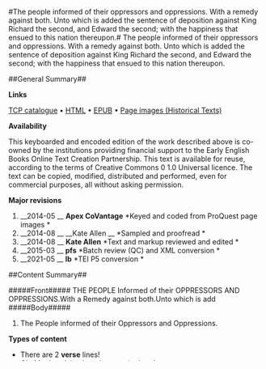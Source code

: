 #The people informed of their oppressors and oppressions. With a remedy against both. Unto which is added the sentence of deposition against King Richard the second, and Edward the second; with the happiness that ensued to this nation thereupon.#
The people informed of their oppressors and oppressions. With a remedy against both. Unto which is added the sentence of deposition against King Richard the second, and Edward the second; with the happiness that ensued to this nation thereupon.

##General Summary##

**Links**

[TCP catalogue](http://www.ota.ox.ac.uk/tcp/)  • 
[HTML](http://tei.it.ox.ac.uk/tcp/Texts-HTML/free/A90/A90445.html)  • 
[EPUB](http://tei.it.ox.ac.uk/tcp/Texts-EPUB/free/A90/A90445.epub) • 
[Page images (Historical Texts)](https://historicaltexts.jisc.ac.uk/eebo-99864717e)

**Availability**

This keyboarded and encoded edition of the work described above is co-owned by the
    institutions providing financial support to the Early English Books Online Text Creation
    Partnership. This text is available for reuse, according to the terms of  Creative Commons 0 1.0 Universal
    licence. The text can be copied, modified, distributed and performed, even for commercial
    purposes, all without asking permission.

**Major revisions**

1. __2014-05 __ __Apex CoVantage__ *Keyed and coded from ProQuest page images *
1. __2014-08 __ __Kate Allen __ *Sampled and proofread *
1. __2014-08 __ __Kate Allen__ *Text and markup reviewed and edited *
1. __2015-03 __ __pfs__ *Batch review (QC) and XML conversion *
1. __2021-05 __ __lb__ *TEI P5 conversion *

##Content Summary##

#####Front#####
THE PEOPLE Informed of their OPPRESSORS AND OPPRESSIONS.With a Remedy against both.Unto which is add
#####Body#####

1. The People informed of their Oppressors and Oppressions.

**Types of content**

  * There are 2 **verse** lines!
  * Oh, Mr. Jourdain, there is **prose** in there!

There are 18 **omitted** fragments! 
 @__reason__ (18) : illegible (18)  •  @__resp__ (18) : #keyers (18)  •  @__extent__ (18) : 1 letter (16), 2 letters (2)

**Character listing**


|Text|string(s)|codepoint(s)|
|---|---|---|
|General Punctuation|•|8226|
|Geometric Shapes|▪|9642|

##Tag Usage Summary##

###Header Tag Usage###

|No|element name|occ|attributes|
|---|---|---|---|
|1.|__availability__|1||
|2.|__biblFull__|1||
|3.|__change__|5||
|4.|__date__|7| @__when__ (1) : 2016-02 (1)|
|5.|__editorialDecl__|1||
|6.|__encodingDesc__|1||
|7.|__extent__|2||
|8.|__fileDesc__|1||
|9.|__idno__|8| @__type__ (8) : DLPS (1), EEBO-CITATION (1), VID (1), EEBO-PROQUEST (1), STC (3), PROQUEST (1)|
|10.|__keywords__|1| @__scheme__ (1) : http://authorities.loc.gov/ (1)|
|11.|__label__|5||
|12.|__langUsage__|1||
|13.|__language__|1| @__ident__ (1) : eng (1)|
|14.|__listPrefixDef__|1||
|15.|__note__|4||
|16.|__notesStmt__|2||
|17.|__p__|11||
|18.|__prefixDef__|2| @__ident__ (2) : tcp (1), char (1)  •  @__matchPattern__ (2) : ([0-9\-]+):([0-9IVX]+) (1), (.+) (1)  •  @__replacementPattern__ (2) : http://eebo.chadwyck.com/downloadtiff?vid=$1&page=$2 (1), https://raw.githubusercontent.com/textcreationpartnership/Texts/master/tcpchars.xml#$1 (1)|
|19.|__profileDesc__|1||
|20.|__projectDesc__|1||
|21.|__pubPlace__|2||
|22.|__publicationStmt__|2||
|23.|__publisher__|2||
|24.|__ref__|4| @__target__ (4) : https://creativecommons.org/publicdomain/zero/1.0/ (1), http://www.textcreationpartnership.org/docs/. (1), https://textcreationpartnership.org/faq/#faq05 (1), https://github.com/textcreationpartnership (1)|
|25.|__relatedItem__|1| @__type__ (1) : facs (1)  •  @__target__ (1) : https://data.historicaltexts.jisc.ac.uk/view?pubId=eebo-99864717e (1)|
|26.|__revisionDesc__|1||
|27.|__seriesStmt__|1||
|28.|__sourceDesc__|1||
|29.|__term__|3| @__type__ (3) : personal_name (1), topical_term (2)|
|30.|__textClass__|1||
|31.|__title__|3||
|32.|__titleStmt__|2||


###Text Tag Usage###

|No|element name|occ|attributes|
|---|---|---|---|
|1.|__body__|2||
|2.|__desc__|18||
|3.|__div__|3| @__type__ (3) : title_page (1), treatise (1), deposition (1)|
|4.|__floatingText__|1| @__xml:lang__ (1) : eng (0)|
|5.|__front__|1||
|6.|__g__|39| @__ref__ (39) : char:EOLhyphen (39)|
|7.|__gap__|18| @__reason__ (18) : illegible (18)  •  @__resp__ (18) : #keyers (18)  •  @__extent__ (18) : 1 letter (16), 2 letters (2)|
|8.|__head__|1||
|9.|__hi__|78||
|10.|__l__|2||
|11.|__p__|10||
|12.|__pb__|9| @__facs__ (9) : tcp:116949:1 (1), tcp:116949:2 (2), tcp:116949:3 (2), tcp:116949:4 (2), tcp:116949:5 (2)  •  @__n__ (7) : 3 (1), 4 (1), 5 (1), 6 (1), 7 (1), 8 (1), 1801 (1)|
|13.|__q__|2||
|14.|__trailer__|1||
